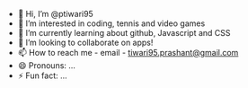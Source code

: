 - 👋 Hi, I’m @ptiwari95
- 👀 I’m interested in coding, tennis and video games
- 🌱 I’m currently learning about github, Javascript and CSS
- 💞️ I’m looking to collaborate on apps!
- 📫 How to reach me - email - tiwari95.prashant@gmail.com
- 😄 Pronouns: ...
- ⚡ Fun fact: ...

<!---
ptiwari95/ptiwari95 is a ✨ special ✨ repository because its `README.md` (this file) appears on your GitHub profile.
You can click the Preview link to take a look at your changes.
--->

